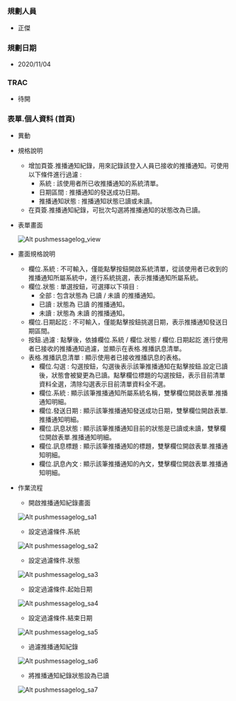 ### <div id="user">規劃人員</div>
* 正傑

### <div id="updatedate">規劃日期</div>
* 2020/11/04

### <div id="trac">TRAC</div>
* 待開

### <div id="brainwork_1">表單.個人資料 <path>(首頁)</path></div>
* 異動
* 規格說明
    * 增加頁簽.推播通知紀錄，用來記錄該登入人員已接收的推播通知。可使用以下條件進行過濾 :
        * 系統 : 該使用者所已收推播通知的系統清單。
        * 日期區間 : 推播通知的發送成功日期。
        * 推播通知狀態 : 推播通知狀態已讀或未讀。
    * 在頁簽.推播通知紀錄，可批次勾選將推播通知的狀態改為已讀。
* 表單畫面

    ![Alt pushmessagelog_view](./img/pushmessagelog_view.png)   
* 畫面規格說明
    * 欄位.系統 : 不可輸入，僅能點擊按鈕開啟系統清單，從該使用者已收到的推播通知所屬系統中，進行系統挑選，表示推播通知所屬系統。
    * 欄位.狀態 : 單選按鈕，可選擇以下項目 :
        * 全部 : 包含狀態為 已讀 / 未讀 的推播通知。
        * 已讀 : 狀態為 已讀 的推播通知。
        * 未讀 : 狀態為 未讀 的推播通知。
    * 欄位.日期起訖 : 不可輸入，僅能點擊按鈕挑選日期，表示推播通知發送日期區間。
    * 按鈕.過濾 : 點擊後，依據欄位.系統 / 欄位.狀態 / 欄位.日期起訖 進行使用者已接收的推播通知過濾，並顯示在表格.推播訊息清單。
    * 表格.推播訊息清單 : 顯示使用者已接收推播訊息的表格。
        * 欄位.勾選 : 勾選按鈕，勾選後表示該筆推播通知在點擊按鈕.設定已讀後，狀態會被變更為已讀。點擊欄位標題的勾選按鈕，表示目前清單資料全選，清除勾選表示目前清單資料全不選。
        * 欄位.系統 : 顯示該筆推播通知所屬系統名稱，雙擊欄位開啟表單.推播通知明細。
        * 欄位.發送日期 : 顯示該筆推播通知發送成功日期，雙擊欄位開啟表單.推播通知明細。
        * 欄位.訊息狀態 : 顯示該筆推播通知目前的狀態是已讀或未讀，雙擊欄位開啟表單.推播通知明細。
        * 欄位.訊息標題 : 顯示該筆推播通知的標題，雙擊欄位開啟表單.推播通知明細。
        * 欄位.訊息內文 : 顯示該筆推播通知的內文，雙擊欄位開啟表單.推播通知明細。

* 作業流程
    * 開啟推播通知紀錄畫面

    ![Alt pushmessagelog_sa1](./img/pushmessagelog_sa1.png)  
    * 設定過濾條件.系統

    ![Alt pushmessagelog_sa2](./img/pushmessagelog_sa2.png)  
    * 設定過濾條件.狀態

    ![Alt pushmessagelog_sa3](./img/pushmessagelog_sa3.png)  
    * 設定過濾條件.起始日期

    ![Alt pushmessagelog_sa4](./img/pushmessagelog_sa4.png)  
    * 設定過濾條件.結束日期

    ![Alt pushmessagelog_sa5](./img/pushmessagelog_sa5.png)  
    * 過濾推播通知紀錄

    ![Alt pushmessagelog_sa6](./img/pushmessagelog_sa6.png)  
    * 將推播通知紀錄狀態設為已讀

    ![Alt pushmessagelog_sa7](./img/pushmessagelog_sa7.png)  
